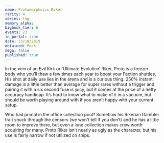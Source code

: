 ```yaml
---
name: Protomorphosis Riker
rarity: 4
series: tng
memory_alpha:
bigbook_tier: 6
events: 23
in_portal: true
date: 23/10/2019
obtained: Pack
mega: false
published: true
---
```


In the vein of an Evil Kirk or ‘Ultimate Evolution’ Riker, Proto is a freezer body who you’ll thaw a few times each year to boost your Faction shuttles. His shot at daily use lies in the arena and is a curious thing. 250% instant damage is a little better than average for super rares without a trigger and pairing it with a six second fuse is juicy, but it comes at the price of a hefty accuracy handicap. It’s hard to know what to make of it in a vacuum, but should be worth playing around with if you aren’t happy with your current setup. 

Who had primal in the office collection pool? Somehow his Rikerian Gambler trait snuck through the censors (we won't tell if you don't) and he has a little room to improve there, but even a lone collection makes crew worth acquiring for many. Proto Riker isn’t nearly as ugly as the character, but his use is fairly narrow if not utilized on ships.
